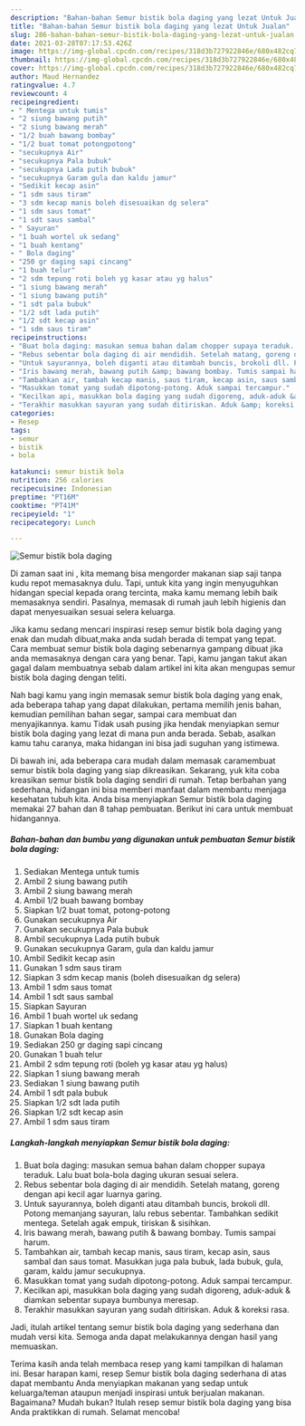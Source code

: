 ```yaml
---
description: "Bahan-bahan Semur bistik bola daging yang lezat Untuk Jualan"
title: "Bahan-bahan Semur bistik bola daging yang lezat Untuk Jualan"
slug: 286-bahan-bahan-semur-bistik-bola-daging-yang-lezat-untuk-jualan
date: 2021-03-28T07:17:53.426Z
image: https://img-global.cpcdn.com/recipes/318d3b727922846e/680x482cq70/semur-bistik-bola-daging-foto-resep-utama.jpg
thumbnail: https://img-global.cpcdn.com/recipes/318d3b727922846e/680x482cq70/semur-bistik-bola-daging-foto-resep-utama.jpg
cover: https://img-global.cpcdn.com/recipes/318d3b727922846e/680x482cq70/semur-bistik-bola-daging-foto-resep-utama.jpg
author: Maud Hernandez
ratingvalue: 4.7
reviewcount: 4
recipeingredient:
- " Mentega untuk tumis"
- "2 siung bawang putih"
- "2 siung bawang merah"
- "1/2 buah bawang bombay"
- "1/2 buat tomat potongpotong"
- "secukupnya Air"
- "secukupnya Pala bubuk"
- "secukupnya Lada putih bubuk"
- "secukupnya Garam gula dan kaldu jamur"
- "Sedikit kecap asin"
- "1 sdm saus tiram"
- "3 sdm kecap manis boleh disesuaikan dg selera"
- "1 sdm saus tomat"
- "1 sdt saus sambal"
- " Sayuran"
- "1 buah wortel uk sedang"
- "1 buah kentang"
- " Bola daging"
- "250 gr daging sapi cincang"
- "1 buah telur"
- "2 sdm tepung roti boleh yg kasar atau yg halus"
- "1 siung bawang merah"
- "1 siung bawang putih"
- "1 sdt pala bubuk"
- "1/2 sdt lada putih"
- "1/2 sdt kecap asin"
- "1 sdm saus tiram"
recipeinstructions:
- "Buat bola daging: masukan semua bahan dalam chopper supaya teraduk. Lalu buat bola-bola daging ukuran sesuai selera."
- "Rebus sebentar bola daging di air mendidih. Setelah matang, goreng dengan api kecil agar luarnya garing."
- "Untuk sayurannya, boleh diganti atau ditambah buncis, brokoli dll. Potong memanjang sayuran, lalu rebus sebentar. Tambahkan sedikit mentega. Setelah agak empuk, tiriskan &amp; sisihkan."
- "Iris bawang merah, bawang putih &amp; bawang bombay. Tumis sampai harum."
- "Tambahkan air, tambah kecap manis, saus tiram, kecap asin, saus sambal dan saus tomat. Masukkan juga pala bubuk, lada bubuk, gula, garam, kaldu jamur secukupnya."
- "Masukkan tomat yang sudah dipotong-potong. Aduk sampai tercampur."
- "Kecilkan api, masukkan bola daging yang sudah digoreng, aduk-aduk &amp; diamkan sebentar supaya bumbunya meresap."
- "Terakhir masukkan sayuran yang sudah ditiriskan. Aduk &amp; koreksi rasa."
categories:
- Resep
tags:
- semur
- bistik
- bola

katakunci: semur bistik bola 
nutrition: 256 calories
recipecuisine: Indonesian
preptime: "PT16M"
cooktime: "PT41M"
recipeyield: "1"
recipecategory: Lunch

---
```



![Semur bistik bola daging](https://img-global.cpcdn.com/recipes/318d3b727922846e/680x482cq70/semur-bistik-bola-daging-foto-resep-utama.jpg)

Di zaman  saat ini , kita memang bisa mengorder makanan siap saji tanpa kudu repot memasaknya dulu. Tapi, untuk kita yang ingin menyuguhkan hidangan special kepada orang tercinta, maka kamu memang lebih baik memasaknya sendiri. Pasalnya, memasak di rumah jauh lebih higienis dan dapat menyesuaikan sesuai selera keluarga.

Jika kamu sedang mencari inspirasi resep semur bistik bola daging yang enak dan mudah dibuat,maka anda sudah berada di tempat yang tepat. Cara membuat semur bistik bola daging  sebenarnya gampang dibuat jika anda memasaknya dengan cara yang benar. Tapi, kamu jangan takut akan gagal dalam membuatnya 
sebab dalam artikel ini kita akan mengupas semur bistik bola daging dengan teliti.  



Nah bagi kamu yang ingin memasak semur bistik bola daging yang enak, ada beberapa tahap yang dapat dilakukan, pertama memilih jenis bahan, kemudian pemilihan bahan segar, sampai cara membuat dan menyajikannya. kamu Tidak usah pusing jika hendak menyiapkan semur bistik bola daging yang lezat di mana pun anda berada. Sebab, asalkan kamu  tahu caranya, maka hidangan ini bisa jadi suguhan yang istimewa.

Di bawah ini, ada beberapa cara mudah dalam memasak caramembuat semur bistik bola daging yang siap dikreasikan. Sekarang, yuk kita coba kreasikan semur bistik bola daging sendiri di rumah. Tetap berbahan yang sederhana, hidangan ini bisa memberi manfaat dalam membantu menjaga kesehatan tubuh kita. Anda bisa menyiapkan Semur bistik bola daging memakai 27 bahan dan 8 tahap pembuatan. Berikut ini cara untuk membuat hidangannya.

<!--inarticleads1-->

##### Bahan-bahan dan bumbu yang digunakan untuk pembuatan Semur bistik bola daging:

1. Sediakan  Mentega untuk tumis
1. Ambil 2 siung bawang putih
1. Ambil 2 siung bawang merah
1. Ambil 1/2 buah bawang bombay
1. Siapkan 1/2 buat tomat, potong-potong
1. Gunakan secukupnya Air
1. Gunakan secukupnya Pala bubuk
1. Ambil secukupnya Lada putih bubuk
1. Gunakan secukupnya Garam, gula dan kaldu jamur
1. Ambil Sedikit kecap asin
1. Gunakan 1 sdm saus tiram
1. Siapkan 3 sdm kecap manis (boleh disesuaikan dg selera)
1. Ambil 1 sdm saus tomat
1. Ambil 1 sdt saus sambal
1. Siapkan  Sayuran
1. Ambil 1 buah wortel uk sedang
1. Siapkan 1 buah kentang
1. Gunakan  Bola daging
1. Sediakan 250 gr daging sapi cincang
1. Gunakan 1 buah telur
1. Ambil 2 sdm tepung roti (boleh yg kasar atau yg halus)
1. Siapkan 1 siung bawang merah
1. Sediakan 1 siung bawang putih
1. Ambil 1 sdt pala bubuk
1. Siapkan 1/2 sdt lada putih
1. Siapkan 1/2 sdt kecap asin
1. Ambil 1 sdm saus tiram




<!--inarticleads2-->

##### Langkah-langkah menyiapkan Semur bistik bola daging:

1. Buat bola daging: masukan semua bahan dalam chopper supaya teraduk. Lalu buat bola-bola daging ukuran sesuai selera.
1. Rebus sebentar bola daging di air mendidih. Setelah matang, goreng dengan api kecil agar luarnya garing.
1. Untuk sayurannya, boleh diganti atau ditambah buncis, brokoli dll. Potong memanjang sayuran, lalu rebus sebentar. Tambahkan sedikit mentega. Setelah agak empuk, tiriskan &amp; sisihkan.
1. Iris bawang merah, bawang putih &amp; bawang bombay. Tumis sampai harum.
1. Tambahkan air, tambah kecap manis, saus tiram, kecap asin, saus sambal dan saus tomat. Masukkan juga pala bubuk, lada bubuk, gula, garam, kaldu jamur secukupnya.
1. Masukkan tomat yang sudah dipotong-potong. Aduk sampai tercampur.
1. Kecilkan api, masukkan bola daging yang sudah digoreng, aduk-aduk &amp; diamkan sebentar supaya bumbunya meresap.
1. Terakhir masukkan sayuran yang sudah ditiriskan. Aduk &amp; koreksi rasa.




Jadi, itulah artikel tentang  semur bistik bola daging  yang sederhana dan mudah versi kita. Semoga anda dapat melakukannya dengan hasil yang memuaskan. 

Terima kasih anda telah membaca resep yang kami tampilkan di halaman ini. Besar harapan kami, resep  Semur bistik bola daging sederhana di atas dapat membantu Anda menyiapkan makanan yang sedap untuk keluarga/teman ataupun menjadi inspirasi untuk berjualan makanan. Bagaimana? Mudah bukan? Itulah resep semur bistik bola daging yang bisa Anda praktikkan di rumah. Selamat mencoba!


